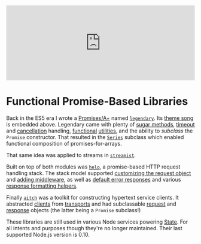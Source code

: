 <p><iframe width="100%" height="200" scrolling="no" frameborder="no" src="https://w.soundcloud.com/player/?url=https%3A//api.soundcloud.com/tracks/50776099&amp;auto_play=false&amp;hide_related=true&amp;show_comments=false&amp;show_user=true&amp;show_reposts=false&amp;visual=true"></iframe></p>

# Functional Promise-Based Libraries

Back in the ES5 era I wrote a [Promises/A+](https://promisesaplus.com/) named
[`legendary`](https://github.com/novemberborn/legendary). Its [theme
song](https://soundcloud.com/buck65/legendary) is embedded above. Legendary came
with plenty of [sugar
methods](https://novemberborn.github.io/legendary/lib/promise.js.html),
[timeout](https://novemberborn.github.io/legendary/lib/timed.js.html) and
[cancellation](https://novemberborn.github.io/legendary/lib/promise.js.html#promise-cancel-)
handling, [functional](https://novemberborn.github.io/legendary/lib/fn.js.html)
[utilities](https://novemberborn.github.io/legendary/lib/concurrent.js.html),
and the ability to *subclass* the `Promise` constructor. That resulted in the
[`Series`](https://novemberborn.github.io/legendary/lib/series.js.html) subclass
which enabled functional composition of promises-for-arrays.

That same idea was applied to streams in
[`streamist`](https://github.com/novemberborn/streamist).

Built on top of both modules was [`helo`](https://github.com/novemberborn/helo),
a promise-based HTTP request handling stack. The stack model supported
[customizing the request
object](https://novemberborn.github.io/helo/index.html#requests) and [adding
middleware](https://novemberborn.github.io/helo/index.html#middleware), as well
as [default error
responses](https://novemberborn.github.io/helo/index.html#low-level-error-responses)
and various [response formatting
helpers](https://novemberborn.github.io/helo/doc/Responses.md.html).

Finally [`aitch`](https://github.com/novemberborn/aitch) was a toolkit for
constructing hypertext service clients. It abstracted
[clients](https://novemberborn.github.io/aitch/lib/Client.js.html) from
[transports](https://novemberborn.github.io/aitch/lib/Transport.js.html) and had
subclassable [request](https://novemberborn.github.io/aitch/lib/Request.js.html)
and [response](https://novemberborn.github.io/aitch/lib/Response.js.html)
objects (the latter being a `Promise` subclass!)

These libraries are still used in various Node services powering
[State](https://state.com). For all intents and purposes though they're no
longer maintained. Their last supported Node.js version is 0.10.
